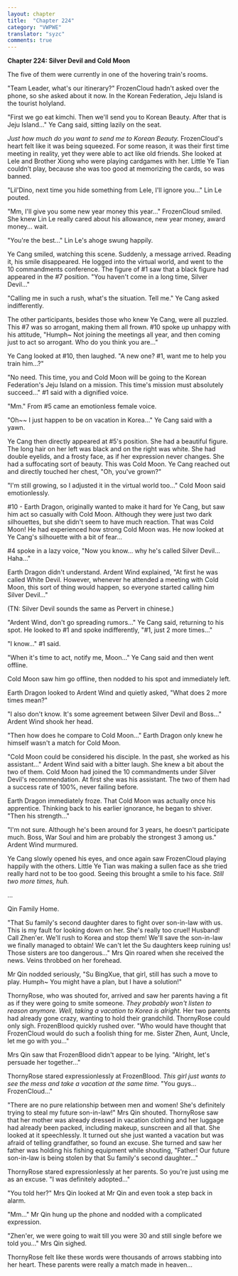 ```yaml
---
layout: chapter
title:  "Chapter 224"
category: "VWPWE"
translator: "syzc"
comments: true
---
```


**Chapter 224: Silver Devil and Cold Moon**

The five of them were currently in one of the hovering train's rooms.

"Team Leader, what's our itinerary?" FrozenCloud hadn't asked over the phone, so she asked about it now. In the Korean Federation, Jeju Island is the tourist holyland.

"First we go eat kimchi. Then we'll send you to Korean Beauty. After that is Jeju Island..." Ye Cang said, sitting lazily on the seat.

*Just how much do you want to send me to Korean Beauty.* FrozenCloud's heart felt like it was being squeezed. For some reason, it was their first time meeting in reality, yet they were able to act like old friends. She looked at Lele and Brother Xiong who were playing cardgames with her. Little Ye Tian couldn't play, because she was too good at memorizing the cards, so was banned. 

"Lil'Dino, next time you hide something from Lele, I'll ignore you..." Lin Le pouted.

"Mm, I'll give you some new year money this year..." FrozenCloud smiled. She knew Lin Le really cared about his allowance, new year money, award money... wait.

"You're the best..." Lin Le's ahoge swung happily.

Ye Cang smiled, watching this scene. Suddenly, a message arrived. Reading it, his smile disappeared. He logged into the virtual world, and went to the 10 commandments conference. The figure of #1 saw that a black figure had appeared in the #7 position. "You haven't come in a long time, Silver Devil..."

"Calling me in such a rush, what's the situation. Tell me." Ye Cang asked indifferently.

The other participants, besides those who knew Ye Cang, were all puzzled. This #7 was so arrogant, making them all frown. #10 spoke up unhappy with his attitude, "Humph~ Not joining the meetings all year, and then coming just to act so arrogant. Who do you think you are..."

Ye Cang looked at #10, then laughed. "A new one? #1, want me to help you train him...?"

"No need. This time, you and Cold Moon will be going to the Korean Federation's Jeju Island on a mission. This time's mission must absolutely succeed..." #1 said with a dignified voice.

"Mm." From #5 came an emotionless female voice.

"Oh~~ I just happen to be on vacation in Korea..." Ye Cang said with a yawn.

Ye Cang then directly appeared at #5's position. She had a beautiful figure. The long hair on her left was black and on the right was white. She had double eyelids, and a frosty face, as if her expression never changes. She had a suffocating sort of beauty. This was Cold Moon. Ye Cang reached out and directly touched her chest, "Oh, you've grown?"

"I'm still growing, so I adjusted it in the virtual world too..." Cold Moon said emotionlessly.

\#10 - Earth Dragon, originally wanted to make it hard for Ye Cang, but saw him act so casually with Cold Moon. Although they were just two dark silhouettes, but she didn't seem to have much reaction. That was Cold Moon! He had experienced how strong Cold Moon was. He now looked at Ye Cang's silhouette with a bit of fear...

\#4 spoke in a lazy voice, "Now you know... why he's called Silver Devil... Haha..."

Earth Dragon didn't understand. Ardent Wind explained, "At first he was called White Devil. However, whenever he attended a meeting with Cold Moon, this sort of thing would happen, so everyone started calling him Silver Devil..."

(TN: Silver Devil sounds the same as Pervert in chinese.)

"Ardent Wind, don't go spreading rumors..." Ye Cang said, returning to his spot. He looked to #1 and spoke indifferently, "#1, just 2 more times..."

"I know..." #1 said.

"When it's time to act, notify me, Moon..." Ye Cang said and then went offline.

Cold Moon saw him go offline, then nodded to his spot and immediately left.

Earth Dragon looked to Ardent Wind and quietly asked, "What does 2 more times mean?"

"I also don't know. It's some agreement between Silver Devil and Boss..." Ardent Wind shook her head.

"Then how does he compare to Cold Moon..." Earth Dragon only knew he himself wasn't a match for Cold Moon.

"Cold Moon could be considered his disciple. In the past, she worked as his assistant..." Ardent Wind said with a bitter laugh. She knew a bit about the two of them. Cold Moon had joined the 10 commandments under Silver Devil's recommendation. At first she was his assistant. The two of them had a success rate of 100%, never failing before.

Earth Dragon immediately froze. That Cold Moon was actually once his apprentice. Thinking back to his earlier ignorance, he began to shiver. "Then his strength..."

"I'm not sure. Although he's been around for 3 years, he doesn't participate much. Boss, War Soul and him are probably the strongest 3 among us." Ardent Wind murmured.

Ye Cang slowly opened his eyes, and once again saw FrozenCloud playing happily with the others. Little Ye Tian was making a sullen face as she tried really hard not to be too good. Seeing this brought a smile to his face. *Still two more times, huh.*

...

Qin Family Home.

"That Su family's second daughter dares to fight over son-in-law with us. This is my fault for looking down on her. She's really too cruel! Husband! Call Zhen'er. We'll rush to Korea and stop them! We'll save the son-in-law we finally managed to obtain! We can't let the Su daughters keep ruining us! Those sisters are too dangerous..." Mrs Qin roared when she received the news. Veins throbbed on her forehead.

Mr Qin nodded seriously, "Su BingXue, that girl, still has such a move to play. Humph~ You might have a plan, but I have a solution!"

ThornyRose, who was shouted for, arrived and saw her parents having a fit as if they were going to smite someone. *They probably won't listen to reason anymore. Well, taking a vacation to Korea is alright.* Her two parents had already gone crazy, wanting to hold their grandchild. ThornyRose could only sigh. FrozenBlood quickly rushed over. "Who would have thought that FrozenCloud would do such a foolish thing for me. Sister Zhen, Aunt, Uncle, let me go with you..."

Mrs Qin saw that FrozenBlood didn't appear to be lying. "Alright, let's persuade her together..."

ThornyRose stared expressionlessly at FrozenBlood. *This girl just wants to see the mess and take a vacation at the same time.* "You guys... FrozenCloud..."

"There are no pure relationship between men and women! She's definitely trying to steal my future son-in-law!" Mrs Qin shouted. ThornyRose saw that her mother was already dressed in vacation clothing and her luggage had already been packed, including makeup, sunscreen and all that. She looked at it speechlessly. It turned out she just wanted a vacation but was afraid of telling grandfather, so found an excuse. She turned and saw her father was holding his fishing equipment while shouting, "Father! Our future son-in-law is being stolen by that Su family's second daughter..."

ThornyRose stared expressionlessly at her parents. So you're just using me as an excuse. "I was definitely adopted..."

"You told her?" Mrs Qin looked at Mr Qin and even took a step back in alarm.

"Mm..." Mr Qin hung up the phone and nodded with a complicated expression.

"Zhen'er, we were going to wait till you were 30 and still single before we told you..." Mrs Qin sighed.

ThornyRose felt like these words were thousands of arrows stabbing into her heart. These parents were really a match made in heaven...
